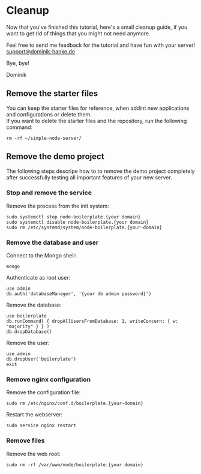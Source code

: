 # Cleanup

Now that you've finished this tutorial, here's a small cleanup guide, if you want to get rid of things that you might not need anymore.

Feel free to send me feedback for the tutorial and have fun with your server!  
[support@dominik-hanke.de](mailto:os@dominik-hanke.de)

Bye, bye!

Dominik

## Remove the starter files

You can keep the starter files for reference, when addint new applications and configurations or delete them.  
If you want to delete the starter files and the repository, run the following command:  
```
rm -rf ~/simple-node-server/
```

## Remove the demo project

The following steps descripe how to to remove the demo project completely after successfully testing all important features of your new server.

### Stop and remove the service

Remove the process from the init system:  
```
sudo systemctl stop node-boilerplate.{your domain}
sudo systemctl disable node-boilerplate.{your domain}
sudo rm /etc/systemd/system/node-boilerplate.{your-domain}
```

### Remove the database and user

Connect to the Mongo shell:  
```
mongo
```

Authenticate as root user:  
```
use admin
db.auth('databaseManager', '{your db admin password}')
```

Remove the database:  
```
use boilerplate
db.runCommand( { dropAllUsersFromDatabase: 1, writeConcern: { w: "majority" } } )
db.dropDatabase()
```

Remove the user:  
```
use admin
db.dropUser('boilerplate')
exit
```

### Remove nginx configuration

Remove the configuration file:  
```
sudo rm /etc/nginx/conf.d/boilerplate.{your-domain}
```

Restart the webserver:  
```
sudo service nginx restart
```

### Remove files

Remove the web root:  
```
sudo rm -rf /var/www/node/boilerplate.{your domain}
```